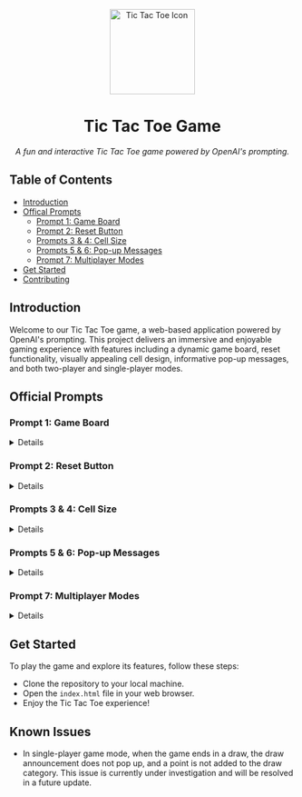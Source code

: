 <!-- Tic Tac Toe Game with OpenAI Prompting -->

<!-- Project Title -->
<p align="center">
  <img src="tic-tac-toe-icon.png" alt="Tic Tac Toe Icon" width="150">
</p>

<h1 align="center">Tic Tac Toe Game</h1>

<p align="center">
  <em>A fun and interactive Tic Tac Toe game powered by OpenAI's prompting.</em>
</p>

<!-- Table of Contents -->
## Table of Contents
- [Introduction](#introduction)
- [Offical Prompts](#prompts)
  - [Prompt 1: Game Board](#prompt-1-game-board)
  - [Prompt 2: Reset Button](#prompt-2-reset-button)
  - [Prompts 3 & 4: Cell Size](#prompts-3--4-cell-size)
  - [Prompts 5 & 6: Pop-up Messages](#prompts-5--6-pop-up-messages)
  - [Prompt 7: Multiplayer Modes](#prompt-7-multiplayer-modes)
- [Get Started](#get-started)
- [Contributing](#contributing)

<!-- Introduction -->
## Introduction

Welcome to our Tic Tac Toe game, a web-based application powered by OpenAI's prompting. This project delivers an immersive and enjoyable gaming experience with features including a dynamic game board, reset functionality, visually appealing cell design, informative pop-up messages, and both two-player and single-player modes.

<!-- Prompts -->
## Official Prompts

### Prompt 1: Game Board
<details>
<summary>Details</summary>

> Build a tic tac toe web application using HTML, CSS, and Javascript. It will have the following: 
> **Game Board:**
> - Responsive and dynamic 3x3 grid with gray backgrounds for cells and black grid lines.
> - Centered on the screen using a flexbox layout.
>
> **Player Mechanics:**
> - Two players, X and O, take turns making moves by clicking on empty cells.
> - Winning conditions:
>   - Three in a row horizontally.
>   - Three in a row vertically.
>   - Three in a row diagonally from top-left to bottom-right.
>   - Three in a row diagonally from top-right to bottom-left.
> - Automatic win-check after each move.
> - Draw detection when the board is full and no winner is declared.
>
> **Leaderboard:**
> - Located above the game board.
> - Displays wins for each player in the format: "X - # || O - #".
>
> - Separate the game into HTML, CSS, and JavaScript files following the Separation of Concerns (SoC) principle.
</details>

### Prompt 2: Reset Button
<details>
<summary>Details</summary>

> Add a button to reset the game.
</details>

### Prompts 3 & 4: Cell Size
<details>
<summary>Details</summary>

> Ensure cells have fixed height and width, maintaining their size when marked.
</details>

### Prompts 5 & 6: Pop-up Messages
<details>
<summary>Details</summary>

> Display a pop-up message in the browser when a player wins or when there is a draw.
</details>

### Prompt 7: Multiplayer Modes
<details>
<summary>Details</summary>

> In addition to the current code, can you add two game modes as follows:
> #### Option 1: Two-Player Mode
> - Two players can compete, one as X and the other as O.
> - Track wins on a leaderboard.
> - Continue playing indefinitely unless choosing to switch to Option 2.
> - In the case of a draw, award one point to the 'Draw' category on the leaderboard.
>
> #### Option 2: Single-Player Mode
> - Players can choose this mode to compete against the computer.
> - The leaderboard displays wins for the player and the computer.
> - The computer makes random moves after the player.
> - One point is awarded for achieving three in a row before the computer or vice versa.
> - In the case of a draw, one point is awarded to the 'Draw' category on the leaderboard.
> - A pop-up message indicates the winner or a draw.

**Feel free to check the HTML, CSS, and JavaScript files for the updated code to support these functionalities.**
</details>

<!-- Get Started -->
## Get Started

To play the game and explore its features, follow these steps:
- Clone the repository to your local machine.
- Open the `index.html` file in your web browser.
- Enjoy the Tic Tac Toe experience!

<!-- Known Issues -->
## Known Issues

- In single-player game mode, when the game ends in a draw, the draw announcement does not pop up, and a point is not added to the draw category. This issue is currently under investigation and will be resolved in a future update.

</markdown>
